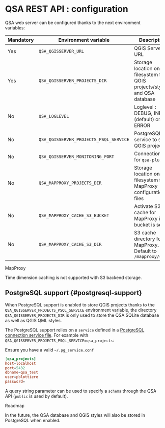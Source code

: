 # QSA REST API : configuration

QSA web server can be configured thanks to the next environment variables:

| Mandatory  | Environment variable                   |         Description                                                              |
|------------|----------------------------------------|----------------------------------------------------------------------------------|
| Yes        | `QSA_QGISSERVER_URL`                   | QGIS Server URL                                                                  |
| Yes        | `QSA_QGISSERVER_PROJECTS_DIR`          | Storage location on the filesystem for QGIS projects/styles and QSA database     |
| No         | `QSA_LOGLEVEL`                         | Loglevel : DEBUG, INFO (default) or ERROR                                        |
| No         | `QSA_QGISSERVER_PROJECTS_PSQL_SERVICE` | PostgreSQL service to store QGIS projects                                        |
| No         | `QSA_QGISSERVER_MONITORING_PORT`       | Connection port for `qsa-plugin`                                                 |
| No         | `QSA_MAPPROXY_PROJECTS_DIR`            | Storage location on the filesystem for MapProxy configuration files              |
| No         | `QSA_MAPPROXY_CACHE_S3_BUCKET`         | Activate S3 cache for MapProxy if bucket is set                                  |
| No         | `QSA_MAPPROXY_CACHE_S3_DIR`            | S3 cache directory for MapProxy. Default to `/mapproxy/cache`                    |

<div class="warning">
MapProxy

Time dimension caching is not supported with S3 backend storage.
</div>

## PostgreSQL support {#postgresql-support}

When PostgreSQL support is enabled to store QGIS projects thanks to the
`QSA_QGISSERVER_PROJECTS_PSQL_SERVICE` environment variable, the directory
`QSA_QGISSERVER_PROJECTS_DIR` is only used to store the QSA SQLite database as
well as QGIS QML styles.

The PostgreSQL support relies on a `service` defined in a [PostgreSQL connection
service file](https://www.postgresql.org/docs/current/libpq-pgservice.html).
For example with `QSA_QGISSERVER_PROJECTS_PSQL_SERVICE=qsa_projects`:

Ensure you have a valid `~/.pg_service.conf`

```` conf
[qsa_projects]
host=localhost
port=5432
dbname=qsa_test
user=pblottiere
password=
````

A query string parameter can be used to specify a `schema` through the QSA API
(`public` is used by default).

<div class="warning">
Roadmap

In the future, the QSA database and QGIS styles will also be stored in
PostgreSQL when enabled.
</div>
